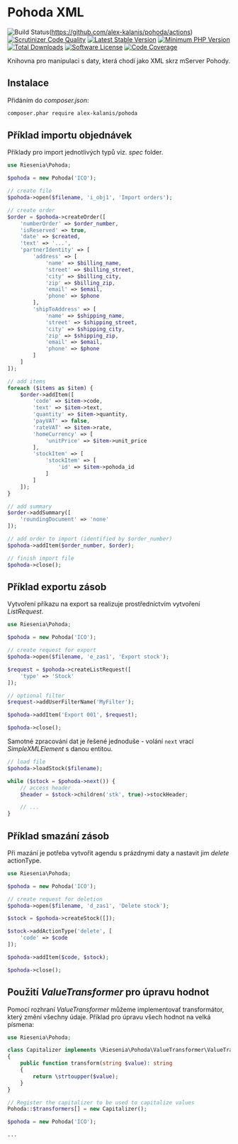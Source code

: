# Pohoda XML

![Build Status](https://github.com/alex-kalanis/pohoda/actions/workflows/test.yml/badge.svg)(https://github.com/alex-kalanis/pohoda/actions)
[![Scrutinizer Code Quality](https://scrutinizer-ci.com/g/alex-kalanis/pohoda/badges/quality-score.png?b=master)](https://scrutinizer-ci.com/g/alex-kalanis/pohoda/?branch=master)
[![Latest Stable Version](https://poser.pugx.org/alex-kalanis/pohoda/v/stable.svg?v=1)](https://packagist.org/packages/alex-kalanis/pohoda)
[![Minimum PHP Version](https://img.shields.io/badge/php-%3E%3D%208.1-8892BF.svg)](https://php.net/)
[![Total Downloads](https://img.shields.io/packagist/dt/alex-kalanis/pohoda.svg?style=flat-square)](https://packagist.org/packages/alex-kalanis/pohoda)
[![Software License](https://img.shields.io/badge/license-MIT-brightgreen.svg?style=flat-square)](LICENSE)
[![Code Coverage](https://scrutinizer-ci.com/g/alex-kalanis/pohoda/badges/coverage.png?b=master&v=1)](https://scrutinizer-ci.com/g/alex-kalanis/pohoda/?branch=master)

Knihovna pro manipulaci s daty, která chodí jako XML skrz mServer Pohody.

## Instalace

Přidáním do *composer.json*:

```bash
composer.phar require alex-kalanis/pohoda
```

## Příklad importu objednávek

Příklady pro import jednotlivých typů viz. *spec* folder.

```php
use Riesenia\Pohoda;

$pohoda = new Pohoda('ICO');

// create file
$pohoda->open($filename, 'i_obj1', 'Import orders');

// create order
$order = $pohoda->createOrder([
    'numberOrder' => $order_number,
    'isReserved' => true,
    'date' => $created,
    'text' => '...',
    'partnerIdentity' => [
        'address' => [
            'name' => $billing_name,
            'street' => $billing_street,
            'city' => $billing_city,
            'zip' => $billing_zip,
            'email' => $email,
            'phone' => $phone
        ],
        'shipToAddress' => [
            'name' => $shipping_name,
            'street' => $shipping_street,
            'city' => $shipping_city,
            'zip' => $shipping_zip,
            'email' => $email,
            'phone' => $phone
        ]
    ]
]);

// add items
foreach ($items as $item) {
    $order->addItem([
        'code' => $item->code,
        'text' => $item->text,
        'quantity' => $item->quantity,
        'payVAT' => false,
        'rateVAT' => $item->rate,
        'homeCurrency' => [
            'unitPrice' => $item->unit_price
        ],
        'stockItem' => [
            'stockItem' => [
                'id' => $item->pohoda_id
            ]
        ]
    ]);
}

// add summary
$order->addSummary([
    'roundingDocument' => 'none'
]);

// add order to import (identified by $order_number)
$pohoda->addItem($order_number, $order);

// finish import file
$pohoda->close();
```

## Příklad exportu zásob

Vytvoření příkazu na export sa realizuje prostředníctvím vytvoření *ListRequest*.

```php
use Riesenia\Pohoda;

$pohoda = new Pohoda('ICO');

// create request for export
$pohoda->open($filename, 'e_zas1', 'Export stock');

$request = $pohoda->createListRequest([
    'type' => 'Stock'
]);

// optional filter
$request->addUserFilterName('MyFilter');

$pohoda->addItem('Export 001', $request);

$pohoda->close();
```

Samotné zpracování dat je řešené jednoduše - volání `next` vrací *SimpleXMLElement* s danou entitou.

```php
// load file
$pohoda->loadStock($filename);

while ($stock = $pohoda->next()) {
    // access header
    $header = $stock->children('stk', true)->stockHeader;

    // ...
}
```

## Příklad smazání zásob

Při mazání je potřeba vytvořit agendu s prázdnymi daty a nastavit jim *delete* actionType.

```php
use Riesenia\Pohoda;

$pohoda = new Pohoda('ICO');

// create request for deletion
$pohoda->open($filename, 'd_zas1', 'Delete stock');

$stock = $pohoda->createStock([]);

$stock->addActionType('delete', [
    'code' => $code
]);

$pohoda->addItem($code, $stock);

$pohoda->close();
```

## Použití *ValueTransformer* pro úpravu hodnot

Pomocí rozhraní *ValueTransformer* můžeme implementovať transformátor, který změní všechny údaje. Příklad pro úpravu všech hodnot na velká písmena:

```php
use Riesenia\Pohoda;

class Capitalizer implements \Riesenia\Pohoda\ValueTransformer\ValueTransformer
{
    public function transform(string $value): string
    {
        return \strtoupper($value);
    }
}

// Register the capitalizer to be used to capitalize values
Pohoda::$transformers[] = new Capitalizer();

$pohoda = new Pohoda('ICO');

...
```
